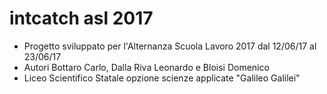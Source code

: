 # intcatch asl 2017
- Progetto sviluppato per l'Alternanza Scuola Lavoro 2017 dal 12/06/17 al 23/06/17
- Autori Bottaro Carlo, Dalla Riva Leonardo e Bloisi Domenico
- Liceo Scientifico Statale opzione scienze applicate  "Galileo Galilei"
 
